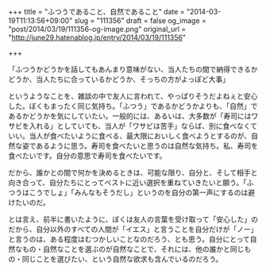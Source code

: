 +++
title = "ふつうであること、自然であること"
date = "2014-03-19T11:13:56+09:00"
slug = "111356"
draft = false
og_image = "post/2014/03/19/111356-og-image.png"
original_url = "http://june29.hatenablog.jp/entry/2014/03/19/111356"

+++

<p>「ふつうかどうかを話してもあんまり意味がない、当人たちの間で納得できるかどうか、当人たちに合っているかどうか、そっちの方がよっぽど大事」</p>
<p>というようなことを、雑談の中で友人に言われて、やっぱりそうだよねぇと安心した。ぼくもまったく同じ気持ち。「ふつう」であるかどうかよりも、「自然」であるかどうかを気にしていたい。一般的には、あるいは、大多数が「寿司にはワサビを入れる」としていても、当人が「ワサビは苦手」ならば、別に食べなくていい。当人が食べたいように食べる、最大限においしく食べようとするのが、自然な姿であるように思う。寿司を食べたいと思うのは自然な気持ち。私、寿司を食べたいです。自分の意思で寿司を食べたいです。</p>
<p>だから、誰かとの間で何かを決めるときは、可能な限り、自分と、そして相手と向き合って、自分たちにとってベストに近い選択を重ねていきたいと願う。「ふつうはこうでしょ」「みんなもそうだし」というのを自分の第一声にするのは避けたいのだ。</p>
<p>とは言え、前半に書いたように、ぼくは友人の言葉を受け取って「安心した」のだから、自分以外のすべての人間が「イエス」と言うことを自分だけが「ノー」と言うのは、ある程度はむつかしいことなのだろう、とも思う。自分にとって自然なもの・自然なことを選ぶのが自然なことで、それには、他の誰かと同じもの・同じことを選びたい、という自然な欲求も含んでいるのだろう。</p>
